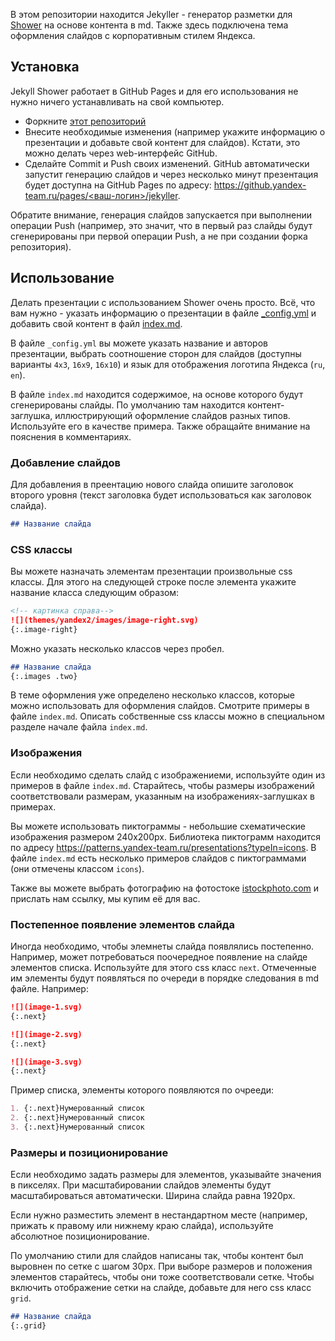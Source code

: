 В этом репозитории находится Jekyller - генератор разметки для [Shower](https://github.com/shower/shower) на основе контента в md. Также здесь подключена тема оформления слайдов с корпоративным стилем Яндекса.

## Установка

Jekyll Shower работает в GitHub Pages и для его использования не нужно ничего устанавливать на свой компьютер.

-  Форкните [этот репозиторий](https://github.yandex-team.ru/presentation/jekyller)
-  Внесите необходимые изменения (например укажите информацию о презентации и добавьте свой контент для слайдов). Кстати, это можно делать через web-интерфейс GitHub.
-  Сделайте Commit и Push своих изменений. GitHub автоматически запустит генерацию слайдов и через несколько минут презентация будет доступна на GitHub Pages по адресу: [https://github.yandex-team.ru/pages/<ваш-логин>/jekyller](https://github.yandex-team.ru/pages/presentation/jekyller).

Обратите внимание, генерация слайдов запускается при выполнении операции Push (например, это значит, что в первый раз слайды будут сгенерированы при первой операции Push, а не при создании форка репозитория).

## Использование

Делать презентации с использованием Shower очень просто. Всё, что вам нужно - указать информацию о презентации в файле [_config.yml](_config.yml) и добавить свой контент в файл [index.md](index.md).

В файле `_config.yml` вы можете указать название и авторов презентации, выбрать соотношение сторон для слайдов (доступны варианты `4x3`, `16x9`, `16x10`) и язык для отображения логотипа Яндекса (`ru`, `en`).

В файле `index.md` находится содержимое, на основе которого будут сгенерированы слайды. По умолчанию там находится контент-заглушка, иллюстрирующий оформление слайдов разных типов. Используйте его в качестве примера. Также обращайте внимание на пояснения в комментариях.

### Добавление слайдов

Для добавления в преентацию нового слайда опишите заголовок второго уровня (текст заголовка будет использоваться как заголовок слайда).

```md
## Название слайда
```

### CSS классы

Вы можете назначать элементам презентации произвольные css классы. Для этого на следующей строке после элемента укажите название класса следующим образом:

```md
<!-- картинка справа-->
![](themes/yandex2/images/image-right.svg)
{:.image-right}
```

Можно указать несколько классов через пробел.

```md
## Название слайда
{:.images .two}
```

В теме оформления уже определено несколько классов, которые можно использовать для оформления слайдов. Смотрите примеры в файле `index.md`. Описать собственные css классы можно в специальном разделе начале файла `index.md`.

### Изображения

Если необходимо сделать слайд с изображениеми, используйте один из примеров в файле `index.md`. Старайтесь, чтобы размеры изображений соответствовали размерам, указанным на изображениях-заглушках в примерах.

Вы можете использовать пиктограммы - небольшие схематические изображения размером 240x200px. Библиотека пиктограмм находится по адресу https://patterns.yandex-team.ru/presentations?typeIn=icons. В файле `index.md` есть несколько примеров слайдов с пиктограммами (они отмечены классом `icons`).

Также вы можете выбрать фотографию на фотостоке [istockphoto.com](http://www.istockphoto.com/ru) и прислать нам ссылку, мы купим её для вас.


### Постепенное появление элементов слайда

Иногда необходимо, чтобы элемнеты слайда появлялись постепенно. Например, может потребоваться поочередное появление на слайде элементов списка. Используйте для этого css класс `next`. Отмеченные им элементы будут появляться по очереди в порядке следования в md файле. Например:

```md
![](image-1.svg)
{:.next}

![](image-2.svg)
{:.next}

![](image-3.svg)
{:.next}
```

Пример списка, элементы которого появляются по очрееди:

```md
1. {:.next}Нумерованный список
2. {:.next}Нумерованный список
3. {:.next}Нумерованный список
```

### Размеры и позиционирование

Если необходимо задать размеры для элементов, указывайте значения в пикселях. При масштабировании слайдов элементы будут масштабироваться автоматически. Ширина слайда равна 1920px.

Если нужно разместить элемент в нестандартном месте (например, прижать к правому или нижнему краю слайда), используйте абсолютное позиционирование. 

По умолчанию стили для слайдов написаны так, чтобы контент был выровнен по сетке с шагом 30px. При выборе размеров и положения элементов старайтесь, чтобы они тоже соответствовали сетке. Чтобы включить отображение сетки на слайде, добавьте для него css класс `grid`.

```md
## Название слайда
{:.grid}
```
